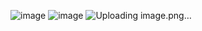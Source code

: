 ![image](https://github.com/user-attachments/assets/ae291a8c-94ed-4c8f-a93c-b89f1022761f)
![image](https://github.com/user-attachments/assets/4e186632-3e75-4703-ba30-93713f84c02b)
![Uploading image.png…]()

